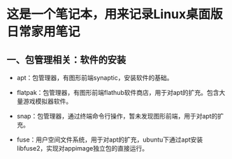 # 这是一个笔记本，用来记录Linux桌面版日常家用笔记

## 一、包管理相关：软件的安装

* apt：包管理器，有图形前端synaptic，安装软件的基础。

* flatpak：包管理器，有图形前端flathub软件商店，用于对apt的扩充。包含大量游戏模拟器软件。

* snap：包管理器，通过终端命令行操作，暂未发现图形前端，用于对apt的扩充。

* fuse：用户空间文件系统，用于对apt的扩充，ubuntu下通过apt安装libfuse2，实现对appimage独立包的直接运行。
